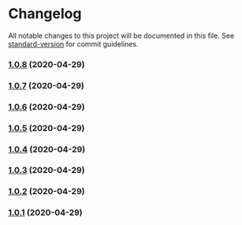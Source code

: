 # Changelog

All notable changes to this project will be documented in this file. See [standard-version](https://github.com/conventional-changelog/standard-version) for commit guidelines.

### [1.0.8](https://github.com/lemon-sour/renovate-config/compare/v1.0.7...v1.0.8) (2020-04-29)

### [1.0.7](https://github.com/lemon-sour/renovate-config/compare/v1.0.6...v1.0.7) (2020-04-29)

### [1.0.6](https://github.com/lemon-sour/renovate-config/compare/v1.0.5...v1.0.6) (2020-04-29)

### [1.0.5](https://github.com/lemon-sour/renovate-config/compare/v1.0.4...v1.0.5) (2020-04-29)

### [1.0.4](https://github.com/lemon-sour/renovate-config/compare/v1.0.3...v1.0.4) (2020-04-29)

### [1.0.3](https://github.com/lemon-sour/renovate-config/compare/v1.0.2...v1.0.3) (2020-04-29)

### [1.0.2](https://github.com/lemon-sour/renovate-config/compare/v1.0.1...v1.0.2) (2020-04-29)

### [1.0.1](https://github.com/lemon-sour/renovate-config/compare/v1.0.0...v1.0.1) (2020-04-29)
